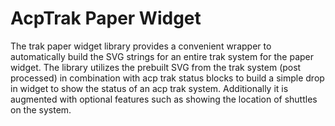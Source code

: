 # AcpTrak Paper Widget

The trak paper widget library provides a convenient wrapper to automatically build the SVG strings for an entire trak system for the paper widget. The library utilizes the prebuilt SVG from the trak system (post processed) in combination with acp trak status blocks to build a simple drop in widget to show the status of an acp trak system. Additionally it is augmented with optional features such as showing the location of shuttles on the system.








